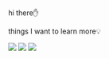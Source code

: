 hi there:hand:

things I want to learn more:bulb:

<span><img src="https://img.shields.io/badge/Java-F18146?style=flat&logo=Java&logoColor=white"/></span>
<span><img src="https://img.shields.io/badge/JavaScript-dbab09?style=flat&logo=javascript&logoColor=white"/></span>
<span><img src="https://img.shields.io/badge/Python-346B97?style=flat&logo=Python&logoColor=white"/></span>

